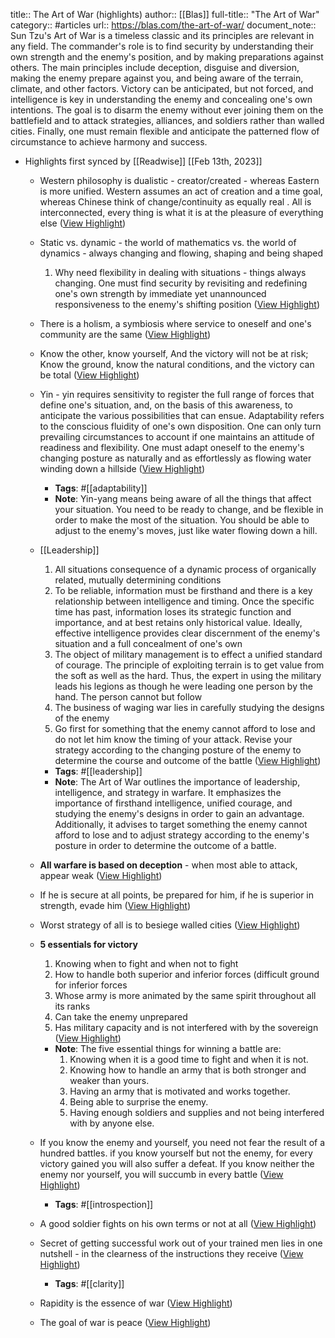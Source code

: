 title:: The Art of War (highlights)
author:: [[Blas]]
full-title:: "The Art of War"
category:: #articles
url:: https://blas.com/the-art-of-war/
document_note:: Sun Tzu's Art of War is a timeless classic and its principles are relevant in any field. The commander's role is to find security by understanding their own strength and the enemy's position, and by making preparations against others. The main principles include deception, disguise and diversion, making the enemy prepare against you, and being aware of the terrain, climate, and other factors. Victory can be anticipated, but not forced, and intelligence is key in understanding the enemy and concealing one's own intentions. The goal is to disarm the enemy without ever joining them on the battlefield and to attack strategies, alliances, and soldiers rather than walled cities. Finally, one must remain flexible and anticipate the patterned flow of circumstance to achieve harmony and success.

- Highlights first synced by [[Readwise]] [[Feb 13th, 2023]]
	- Western philosophy is dualistic - creator/created - whereas Eastern is more unified. Western assumes an act of creation and a time goal, whereas Chinese think of change/continuity as equally real . All is interconnected, every thing is what it is at the pleasure of everything else ([View Highlight](https://read.readwise.io/read/01gs571bbb9kbcw9yg8qbc1sb8))
	- Static vs. dynamic - the world of mathematics vs. the world of dynamics - always changing and flowing, shaping and being shaped
	  
	  1.  Why need flexibility in dealing with situations - things always changing. One must find security by revisiting and redefining one's own strength by immediate yet unannounced responsiveness to the enemy's shifting position ([View Highlight](https://read.readwise.io/read/01gs571mpjwjky8atsjx94fq9e))
	- There is a holism, a symbiosis where service to oneself and one's community are the same ([View Highlight](https://read.readwise.io/read/01gs571h7epgrdsdv1qhxf7ksn))
	- Know the other, know yourself, And the victory will not be at risk; Know the ground, know the natural conditions, and the victory can be total ([View Highlight](https://read.readwise.io/read/01gs5793q0h195easkgv4aexdz))
	- Yin - yin requires sensitivity to register the full range of forces that define one's situation, and, on the basis of this awareness, to anticipate the various possibilities that can ensue. Adaptability refers to the conscious fluidity of one's own disposition. One can only turn prevailing circumstances to account if one maintains an attitude of readiness and flexibility. One must adapt oneself to the enemy's changing posture as naturally and as effortlessly as flowing water winding down a hillside ([View Highlight](https://read.readwise.io/read/01gs571v095yy7whq3y557536p))
		- **Tags**: #[[adaptability]]
		- **Note**: Yin-yang means being aware of all the things that affect your situation. You need to be ready to change, and be flexible in order to make the most of the situation. You should be able to adjust to the enemy's moves, just like water flowing down a hill.
	- [[Leadership]]
	  
	  1.  All situations consequence of a dynamic process of organically related, mutually determining conditions
	  2.  To be reliable, information must be firsthand and there is a key relationship between intelligence and timing. Once the specific time has past, information loses its strategic function and importance, and at best retains only historical value. Ideally, effective intelligence provides clear discernment of the enemy's situation and a full concealment of one's own
	  3.  The object of military management is to effect a unified standard of courage. The principle of exploiting terrain is to get value from the soft as well as the hard. Thus, the expert in using the military leads his legions as though he were leading one person by the hand. The person cannot but follow
	  4.  The business of waging war lies in carefully studying the designs of the enemy
	  5.  Go first for something that the enemy cannot afford to lose and do not let him know the timing of your attack. Revise your strategy according to the changing posture of the enemy to determine the course and outcome of the battle ([View Highlight](https://read.readwise.io/read/01gs5720h8q1s6wk441dswk214))
		- **Tags**: #[[leadership]]
		- **Note**: The Art of War outlines the importance of leadership, intelligence, and strategy in warfare. It emphasizes the importance of firsthand intelligence, unified courage, and studying the enemy's designs in order to gain an advantage. Additionally, it advises to target something the enemy cannot afford to lose and to adjust strategy according to the enemy's posture in order to determine the outcome of a battle.
	- **All warfare is based on deception** - when most able to attack, appear weak ([View Highlight](https://read.readwise.io/read/01gs572zprs35cd6t2d1gadgp7))
	- If he is secure at all points, be prepared for him, if he is superior in strength, evade him ([View Highlight](https://read.readwise.io/read/01gs573706twy78r4xdb5e48aq))
	- Worst strategy of all is to besiege walled cities ([View Highlight](https://read.readwise.io/read/01gs573k5km699kchynafd230m))
	- **5 essentials for victory**
	  
	  1.  Knowing when to fight and when not to fight
	  2.  How to handle both superior and inferior forces (difficult ground for inferior forces
	  3.  Whose army is more animated by the same spirit throughout all its ranks
	  4.  Can take the enemy unprepared
	  5.  Has military capacity and is not interfered with by the sovereign ([View Highlight](https://read.readwise.io/read/01gs573rkzd4h3tj3mnpdkqytz))
		- **Note**: The five essential things for winning a battle are: 
		  1. Knowing when it is a good time to fight and when it is not.
		  2. Knowing how to handle an army that is both stronger and weaker than yours.
		  3. Having an army that is motivated and works together.
		  4. Being able to surprise the enemy.
		  5. Having enough soldiers and supplies and not being interfered with by anyone else.
	- If you know the enemy and yourself, you need not fear the result of a hundred battles. if you know yourself but not the enemy, for every victory gained you will also suffer a defeat. If you know neither the enemy nor yourself, you will succumb in every battle ([View Highlight](https://read.readwise.io/read/01gs574x5kdrrgqmd79bv4cxrm))
		- **Tags**: #[[introspection]]
	- A good soldier fights on his own terms or not at all ([View Highlight](https://read.readwise.io/read/01gs575btcttcbzv80sztyzvh6))
	- Secret of getting successful work out of your trained men lies in one nutshell - in the clearness of the instructions they receive ([View Highlight](https://read.readwise.io/read/01gs575rbnfe47p2t2bgp0eekh))
		- **Tags**: #[[clarity]]
	- Rapidity is the essence of war ([View Highlight](https://read.readwise.io/read/01gs57633fh6c6c13t4zjeqt73))
	- The goal of war is peace ([View Highlight](https://read.readwise.io/read/01gs5769afegde9c8wyepr3gpm))